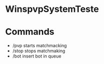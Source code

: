 # WinspvpSystemTeste

# Commands
- /pvp starts matchmacking
- /stop stops matchmaking
- /bot insert bot in queue
